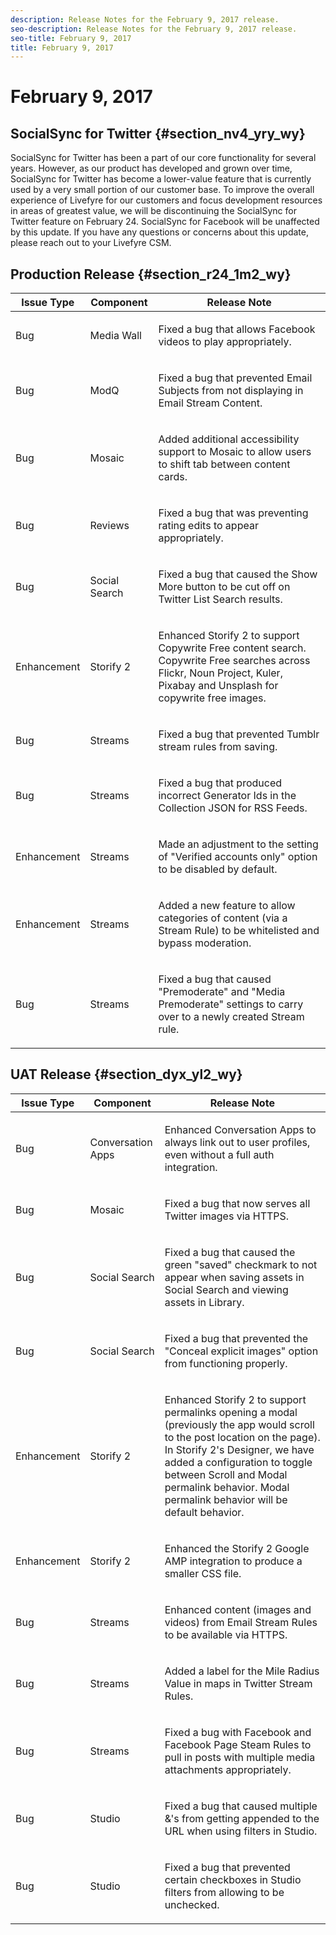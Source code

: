 ```yaml
---
description: Release Notes for the February 9, 2017 release.
seo-description: Release Notes for the February 9, 2017 release.
seo-title: February 9, 2017
title: February 9, 2017
---
```


# February 9, 2017

## SocialSync for Twitter {#section_nv4_yry_wy}

SocialSync for Twitter has been a part of our core functionality for several years. However, as our product has developed and grown over time, SocialSync for Twitter has become a lower-value feature that is currently used by a very small portion of our customer base. To improve the overall experience of Livefyre for our customers and focus development resources in areas of greatest value, we will be discontinuing the SocialSync for Twitter feature on February 24. SocialSync for Facebook will be unaffected by this update. If you have any questions or concerns about this update, please reach out to your Livefyre CSM.

## Production Release {#section_r24_1m2_wy}

<table id="table_t4j_gxt_wy"> 
 <tgroup cols="3"> 
  <colspec colnum="1" colname="col1" /> 
  <colspec colnum="2" colname="col2" /> 
  <colspec colnum="3" colname="col3" /> 
  <thead> 
   <tr> 
    <th class="entry"><b>Issue Type</b></th> 
    <th class="entry"><b>Component</b></th> 
    <th class="entry"><b>Release Note</b></th> 
   </tr> 
  </thead> 
  <tbody> 
   <tr> 
    <td>Bug</td> 
    <td>Media Wall</td> 
    <td> <p>Fixed a bug that allows Facebook videos to play appropriately.</p> </td> 
   </tr> 
   <tr> 
    <td>Bug</td> 
    <td>ModQ</td> 
    <td> <p>Fixed a bug that prevented Email Subjects from not displaying in Email Stream Content.</p> </td> 
   </tr> 
   <tr> 
    <td>Bug</td> 
    <td>Mosaic</td> 
    <td> <p>Added additional accessibility support to Mosaic to allow users to shift tab between content cards.</p> </td> 
   </tr> 
   <tr> 
    <td>Bug</td> 
    <td>Reviews</td> 
    <td> <p>Fixed a bug that was preventing rating edits to appear appropriately.</p> </td> 
   </tr> 
   <tr> 
    <td>Bug</td> 
    <td>Social Search</td> 
    <td> <p>Fixed a bug that caused the Show More button to be cut off on Twitter List Search results.</p> </td> 
   </tr> 
   <tr> 
    <td>Enhancement</td> 
    <td>Storify 2</td> 
    <td> <p>Enhanced Storify 2 to support Copywrite Free content search. Copywrite Free searches across Flickr, Noun Project, Kuler, Pixabay and Unsplash for copywrite free images.</p> </td> 
   </tr> 
   <tr> 
    <td>Bug</td> 
    <td>Streams</td> 
    <td> <p>Fixed a bug that prevented Tumblr stream rules from saving.</p> </td> 
   </tr> 
   <tr> 
    <td>Bug</td> 
    <td>Streams</td> 
    <td> <p>Fixed a bug that produced incorrect Generator Ids in the Collection JSON for RSS Feeds.</p> </td> 
   </tr> 
   <tr> 
    <td>Enhancement</td> 
    <td>Streams</td> 
    <td> <p>Made an adjustment to the setting of "Verified accounts only" option to be disabled by default.</p> </td> 
   </tr> 
   <tr> 
    <td>Enhancement</td> 
    <td>Streams</td> 
    <td> <p>Added a new feature to allow categories of content (via a Stream Rule) to be whitelisted and bypass moderation.</p> </td> 
   </tr> 
   <tr> 
    <td>Bug</td> 
    <td>Streams</td> 
    <td> <p>Fixed a bug that caused "Premoderate" and "Media Premoderate" settings to carry over to a newly created Stream rule.</p> </td> 
   </tr> 
  </tbody> 
 </tgroup> 
</table>

## UAT Release {#section_dyx_yl2_wy}

<table id="table_u4j_gxt_wy"> 
 <tgroup cols="3"> 
  <colspec colnum="1" colname="col1" /> 
  <colspec colnum="2" colname="col2" /> 
  <colspec colnum="3" colname="col3" /> 
  <thead> 
   <tr> 
    <th class="entry"><b>Issue Type</b></th> 
    <th class="entry"><b>Component</b></th> 
    <th class="entry"><b>Release Note</b></th> 
   </tr> 
  </thead> 
  <tbody> 
   <tr> 
    <td>Bug</td> 
    <td>Conversation Apps</td> 
    <td> <p>Enhanced Conversation Apps to always link out to user profiles, even without a full auth integration.</p> </td> 
   </tr> 
   <tr> 
    <td>Bug</td> 
    <td>Mosaic</td> 
    <td> <p>Fixed a bug that now serves all Twitter images via HTTPS.</p> </td> 
   </tr> 
   <tr> 
    <td>Bug</td> 
    <td>Social Search</td> 
    <td> <p>Fixed a bug that caused the green "saved" checkmark to not appear when saving assets in Social Search and viewing assets in Library.</p> </td> 
   </tr> 
   <tr> 
    <td>Bug</td> 
    <td>Social Search</td> 
    <td> <p>Fixed a bug that prevented the "Conceal explicit images" option from functioning properly.</p> </td> 
   </tr> 
   <tr> 
    <td>Enhancement</td> 
    <td>Storify 2</td> 
    <td> <p>Enhanced Storify 2 to support permalinks opening a modal (previously the app would scroll to the post location on the page). In Storify 2's Designer, we have added a configuration to toggle between Scroll and Modal permalink behavior. Modal permalink behavior will be default behavior.</p> </td> 
   </tr> 
   <tr> 
    <td>Enhancement</td> 
    <td>Storify 2</td> 
    <td> <p>Enhanced the Storify 2 Google AMP integration to produce a smaller CSS file.</p> </td> 
   </tr> 
   <tr> 
    <td>Bug</td> 
    <td>Streams</td> 
    <td> <p>Enhanced content (images and videos) from Email Stream Rules to be available via HTTPS.</p> </td> 
   </tr> 
   <tr> 
    <td>Bug</td> 
    <td>Streams</td> 
    <td> <p>Added a label for the Mile Radius Value in maps in Twitter Stream Rules.</p> </td> 
   </tr> 
   <tr> 
    <td>Bug</td> 
    <td>Streams</td> 
    <td> <p>Fixed a bug with Facebook and Facebook Page Steam Rules to pull in posts with multiple media attachments appropriately.</p> </td> 
   </tr> 
   <tr> 
    <td>Bug</td> 
    <td>Studio</td> 
    <td> <p>Fixed a bug that caused multiple &amp;'s from getting appended to the URL when using filters in Studio.</p> </td> 
   </tr> 
   <tr> 
    <td>Bug</td> 
    <td>Studio</td> 
    <td> <p>Fixed a bug that prevented certain checkboxes in Studio filters from allowing to be unchecked.</p> </td> 
   </tr> 
  </tbody> 
 </tgroup> 
</table>

